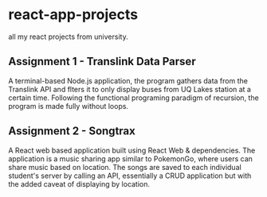 # react-app-projects
all my react projects from university.

## Assignment 1 - Translink Data Parser
A terminal-based Node.js application, the program gathers data from the Translink API and flters it to only display buses from UQ Lakes station at a certain time. Following the functional programing paradigm of recursion, the program is made fully without loops. 

## Assignment 2 - Songtrax
A React web based application built using React Web & dependencies. The application is a music sharing app similar to PokemonGo, where users can share music based on location. The songs are saved to each individual student's server by calling an API, essentially a CRUD application but with the added caveat of displaying by location. 
